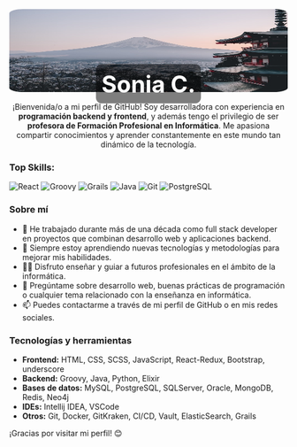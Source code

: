 <div style="position: relative; text-align: center; color: white; margin-bottom: 15px;">
  <img src="assets/img/japan.jpg" alt="Sonia C" style="width: 100%; height: 150px; border-radius: 5%;">
  <h1 style="position: absolute; top: 50%; left: 50%; transform: translate(-50%, -50%); font-size: 3em; background-color: rgba(0, 0, 0, 0.5); padding: 10px; border-radius: 10px;">
    Sonia C.
  </h1>
</div>
<p style="text-align:center">
  ¡Bienvenida/o a mi perfil de GitHub! Soy desarrolladora con experiencia en <strong>programación backend y frontend</strong>, y además tengo el privilegio de ser <strong>profesora de Formación Profesional en Informática</strong>. Me apasiona compartir conocimientos y aprender constantemente en este mundo tan dinámico de la tecnología.
</p>

### Top Skills:
![React](https://img.shields.io/badge/react-%2320232a.svg?style=for-the-badge&logo=react&logoColor=%2361DAFB)
![Groovy](https://img.shields.io/badge/Groovy-%2300ADD8.svg?style=for-the-badge&logo=apache-groovy&logoColor=white)
![Grails](https://img.shields.io/badge/Grails-%2364B131.svg?style=for-the-badge&logo=grails&logoColor=white)
![Java](https://img.shields.io/badge/Java-%23ED8B00.svg?style=for-the-badge&logo=java&logoColor=white)
![Git](https://img.shields.io/badge/Git-%23F05033.svg?style=for-the-badge&logo=git&logoColor=white)
![PostgreSQL](https://img.shields.io/badge/PostgreSQL-%23336791.svg?style=for-the-badge&logo=postgresql&logoColor=white)


### Sobre mí
- 🔭 He trabajado durante más de una década como full stack developer en proyectos que combinan desarrollo web y aplicaciones backend.
- 🌱 Siempre estoy aprendiendo nuevas tecnologías y metodologías para mejorar mis habilidades.
- 👩‍🏫 Disfruto enseñar y guiar a futuros profesionales en el ámbito de la informática.
- 💬 Pregúntame sobre desarrollo web, buenas prácticas de programación o cualquier tema relacionado con la enseñanza en informática.
- 📫 Puedes contactarme a través de mi perfil de GitHub o en mis redes sociales.

### Tecnologías y herramientas
- **Frontend:** HTML, CSS, SCSS, JavaScript, React-Redux, Bootstrap, underscore
- **Backend:** Groovy, Java, Python, Elixir
- **Bases de datos:** MySQL, PostgreSQL, SQLServer, Oracle,  MongoDB, Redis, Neo4j
- **IDEs:** Intellij IDEA, VSCode
- **Otros:** Git, Docker, GitKraken, CI/CD, Vault, ElasticSearch, Grails



¡Gracias por visitar mi perfil! 😊